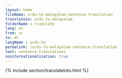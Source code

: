 ```yaml
---
layout: home
fileName: urdu-to-malayalam-sentence-translation
translatein: urdu_to_malayalam
folderName : translate
lang: en
from: ur
to: ml
langName : urdu-to
permalink: /urdu-to-malayalam-sentence-translation
tool: sentence-translations
nointernationalization: true
---
```

{% include section/translateinto.html %}
